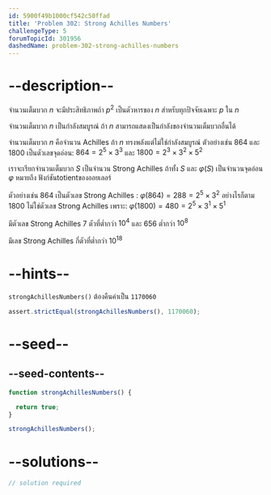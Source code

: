 ```yaml
---
id: 5900f49b1000cf542c50ffad
title: 'Problem 302: Strong Achilles Numbers'
challengeType: 5
forumTopicId: 301956
dashedName: problem-302-strong-achilles-numbers
---
```


# --description--

จำนวนเต็มบวก $n$ จะมีประสิทธิภาพถ้า $p^2$ เป็นตัวหารของ $n$ สำหรับทุกปัจจัยเฉพาะ $p$ ใน $n$

จำนวนเต็มบวก $n$ เป็นกำลังสมบูรณ์ ถ้า $n$ สามารถแสดงเป็นกำลังของจำนวนเต็มบวกอื่นได้

จำนวนเต็มบวก $n$ คือจำนวน Achilles ถ้า $n$ ทรงพลังแต่ไม่ใช่กำลังสมบูรณ์ ตัวอย่างเช่น 864 และ 1800 เป็นตัวเลขจุดอ่อน: $864 = 2^5 \times 3^3$ และ $1800 = 2^3 \times 3^2 \times 5^2$

เราจะเรียกจำนวนเต็มบวก $S$ เป็นจำนวน Strong Achilles ถ้าทั้ง $S$ และ $φ(S)$ เป็นจำนวนจุดอ่อน $φ$ หมายถึง ฟังก์ชันtotientของออยเลอร์

ตัวอย่างเช่น 864 เป็นตัวเลข Strong Achilles : $φ(864) = 288 = 2^5 \times 3^2$ อย่างไรก็ตาม 1800 ไม่ใช่ตัวเลข Strong Achilles เพราะ: $φ(1800) = 480 = 2^5 \times 3^1 \times 5^1$

มีตัวเลข Strong Achilles 7 ตัวที่ต่ำกว่า ${10}^4$ และ 656 ต่ำกว่า ${10}^8$

มีเลข Strong Achilles กี่ตัวที่ต่ำกว่า ${10}^{18}$

# --hints--

`strongAchillesNumbers()` ต้องคืนค่าเป็น `1170060`

```js
assert.strictEqual(strongAchillesNumbers(), 1170060);
```

# --seed--

## --seed-contents--

```js
function strongAchillesNumbers() {

  return true;
}

strongAchillesNumbers();
```

# --solutions--

```js
// solution required
```
